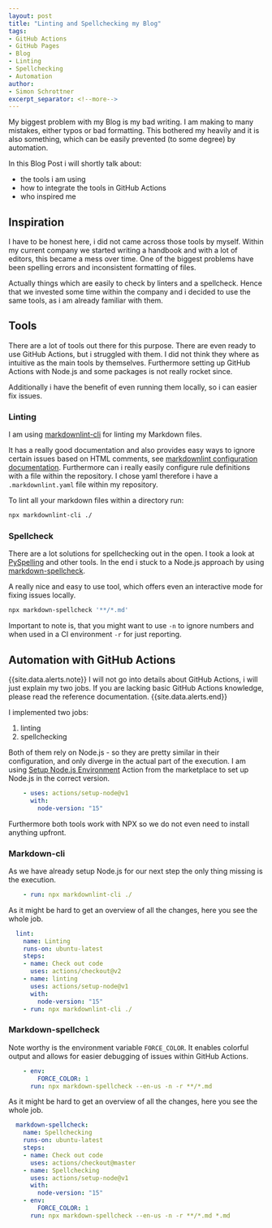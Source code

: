 ```yaml
---
layout: post
title: "Linting and Spellchecking my Blog"
tags: 
- GitHub Actions
- GitHub Pages
- Blog
- Linting
- Spellchecking
- Automation
author:
- Simon Schrottner
excerpt_separator: <!--more-->
---
```


My biggest problem with my Blog is my bad writing.
I am making to many mistakes, either typos or bad formatting.
This bothered my heavily and it is also something, which can be easily prevented (to some degree) by automation.

<!--more-->

In this Blog Post i will shortly talk about:

- the tools i am using
- how to integrate the tools in GitHub Actions
- who inspired me

## Inspiration

I have to be honest here, i did not came across those tools by myself.
Within my current company we started writing a handbook and with a lot of editors, this became a mess over time.
One of the biggest problems have been spelling errors and inconsistent formatting of files.

Actually things which are easily to check by linters and a spellcheck.
Hence that we invested some time within the company and i decided to use the same tools, as i am already familiar with them.

## Tools

There are a lot of tools out there for this purpose.
There are even ready to use GitHub Actions, but i struggled with them.
I did not think they where as intuitive as the main tools by themselves.
Furthermore setting up GitHub Actions with Node.js and some packages is not really rocket since.

Additionally i have the benefit of even running them locally, so i can easier fix issues.

### Linting

I am using [markdownlint-cli](https://github.com/igorshubovych/markdownlint-cli) for linting my Markdown files.

It has a really good documentation and also provides easy ways to ignore certain issues based on HTML comments, see [markdownlint configuration documentation](https://github.com/DavidAnson/markdownlint#configuration).
Furthermore can i really easily configure rule definitions with a file within the repository.
I chose yaml therefore i have a `.markdownlint.yaml` file within my repository.

To lint all your markdown files within a directory run:

```bash
npx markdownlint-cli ./
```

### Spellcheck

There are a lot solutions for spellchecking out in the open.
I took a look at [PySpelling](https://facelessuser.github.io/pyspelling/) and other tools.
In the end i stuck to a Node.js approach by using [markdown-spellcheck](https://github.com/lukeapage/node-markdown-spellcheck).

A really nice and easy to use tool, which offers even an interactive mode for fixing issues locally.

```bash
npx markdown-spellcheck '**/*.md'
```

Important to note is, that you might want to use `-n` to ignore numbers and when used in a CI environment `-r` for just reporting.

## Automation with GitHub Actions

{{site.data.alerts.note}}
I will not go into details about GitHub Actions, i will just explain my two jobs.
If you are lacking basic GitHub Actions knowledge, please read the reference documentation.
{{site.data.alerts.end}}

I implemented two jobs:

1. linting
2. spellchecking

Both of them rely on Node.js - so they are pretty similar in their configuration, and only diverge in the actual part of the execution.
I am using [Setup Node.js Environment](https://github.com/marketplace/actions/setup-node-js-environment) Action from the marketplace to set up Node.js in the correct version.

```yaml
    - uses: actions/setup-node@v1
      with:
        node-version: "15"
```

Furthermore both tools work with NPX so we do not even need to install anything upfront.

### Markdown-cli

As we have already setup Node.js for our next step the only thing missing is the execution.

```yaml
    - run: npx markdownlint-cli ./
```

As it might be hard to get an overview of all the changes, here you see the whole job.

```yaml
  lint:
    name: Linting
    runs-on: ubuntu-latest
    steps:
    - name: Check out code
      uses: actions/checkout@v2
    - name: linting  
      uses: actions/setup-node@v1
      with:
        node-version: "15"
    - run: npx markdownlint-cli ./
```

### Markdown-spellcheck

Note worthy is the environment variable `FORCE_COLOR`.
It enables colorful output and allows for easier debugging of issues within GitHub Actions.

```yaml
    - env:
        FORCE_COLOR: 1
      run: npx markdown-spellcheck --en-us -n -r **/*.md
```

As it might be hard to get an overview of all the changes, here you see the whole job.

```yaml
  markdown-spellcheck:
    name: Spellchecking
    runs-on: ubuntu-latest
    steps:
    - name: Check out code
      uses: actions/checkout@master  
    - name: Spellchecking
      uses: actions/setup-node@v1
      with:
        node-version: "15"
    - env:
        FORCE_COLOR: 1
      run: npx markdown-spellcheck --en-us -n -r **/*.md *.md
```
